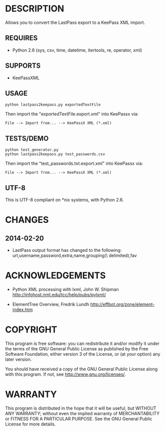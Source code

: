 DESCRIPTION
===========

Allows you to convert the LastPass export to a KeePass XML import.

REQUIRES
--------

* Python 2.6 (sys, csv, time, datetime, itertools, re, operator, xml)

SUPPORTS
--------

* KeePassXML

USAGE
-----

    python lastpass2keepass.py exportedTextFile

Then import the "exportedTextFile.export.xml" into KeePassx via:

    File --> Import from... --> KeePassX XML (*.xml)

TESTS/DEMO
----------

    python test_generator.py
    python lastpass2keepass.py test_passwords.csv

Then import the "test_passwords.txt.export.xml" into KeePassx via:

    File --> Import from... --> KeePassX XML (*.xml)

UTF-8
-----

This is UTF-8 compliant on *nix systems, with Python 2.6.

CHANGES
=======

2014-02-20 
----------

* LastPass output format has changed to the following:
    url,username,password,extra,name,grouping(\ delimited),fav



ACKNOWLEDGEMENTS
================

* Python XML processing with lxml, John W. Shipman
  http://infohost.nmt.edu/tcc/help/pubs/pylxml/

* ElementTree Overview, Fredrik Lundh
  http://effbot.org/zone/element-index.htm

COPYRIGHT
=========

This program is free software: you can redistribute it and/or modify it under 
the terms of the GNU General Public License as published by the Free Software 
Foundation, either version 3 of the License, or (at your option) any later 
version.

You should have received a copy of the GNU General Public License along with 
this program. If not, see http://www.gnu.org/licenses/.

WARRANTY
========

This program is distributed in the hope that it will be useful, but WITHOUT 
ANY WARRANTY; without even the implied warranty of MERCHANTABILITY or 
FITNESS FOR A PARTICULAR PURPOSE. See the GNU General Public License for 
more details.
